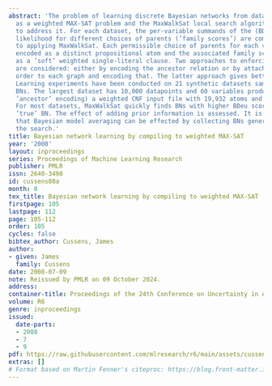 ```yaml
---
abstract: 'The problem of learning discrete Bayesian networks from data is encoded
  as a weighted MAX-SAT problem and the MaxWalkSat local search algorithm is used
  to address it. For each dataset, the per-variable summands of the (BDeu) marginal
  likelihood for different choices of parents (’family scores’) are computed prior
  to applying MaxWalkSat. Each permissible choice of parents for each variable is
  encoded as a distinct propositional atom and the associated family score encoded
  as a ’soft’ weighted single-literal clause. Two approaches to enforcing acyclicity
  are considered: either by encoding the ancestor relation or by attaching a total
  order to each graph and encoding that. The latter approach gives better results.
  Learning experiments have been conducted on 21 synthetic datasets sampled from 7
  BNs. The largest dataset has 10,000 datapoints and 60 variables producing (for the
  ’ancestor’ encoding) a weighted CNF input file with 19,932 atoms and 269,367 clauses.
  For most datasets, MaxWalkSat quickly finds BNs with higher BDeu score than the
  ’true’ BN. The effect of adding prior information is assessed. It is further shown
  that Bayesian model averaging can be effected by collecting BNs generated during
  the search.'
title: Bayesian network learning by compiling to weighted MAX-SAT
year: '2008'
layout: inproceedings
series: Proceedings of Machine Learning Research
publisher: PMLR
issn: 2640-3498
id: cussens08a
month: 0
tex_title: Bayesian network learning by compiling to weighted MAX-SAT
firstpage: 105
lastpage: 112
page: 105-112
order: 105
cycles: false
bibtex_author: Cussens, James
author:
- given: James
  family: Cussens
date: 2008-07-09
note: Reissued by PMLR on 09 October 2024.
address:
container-title: Proceedings of the 24th Conference on Uncertainty in Artificial Intelligence
volume: R6
genre: inproceedings
issued:
  date-parts:
  - 2008
  - 7
  - 9
pdf: https://raw.githubusercontent.com/mlresearch/r6/main/assets/cussens08a/cussens08a.pdf
extras: []
# Format based on Martin Fenner's citeproc: https://blog.front-matter.io/posts/citeproc-yaml-for-bibliographies/
---
```

